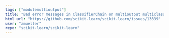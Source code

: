 ```yaml
---
tags: ["modulemultioutput"]
title: "Bad error messages in ClassifierChain on multioutput multiclass"
html_url: "https://github.com/scikit-learn/scikit-learn/issues/13339"
user: "amueller"
repo: "scikit-learn/scikit-learn"
---
```


